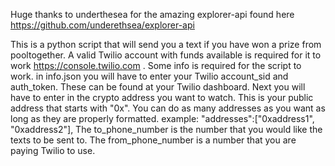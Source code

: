 Huge thanks to underthesea for the amazing explorer-api found here https://github.com/underethsea/explorer-api

This is a python script that will send you a text if you have won a prize from pooltogether. A valid Twilio account with funds available is required for it to work https://console.twilio.com .
Some info is required for the script to work.
in info.json you will have to enter your Twilio account_sid and auth_token. These can be found at your Twilio dashboard.
Next you will have to enter in the crypto address you want to watch. This is your public address that starts with "0x". You can do as many addresses as you want as long as they are properly formatted.
example: 	"addresses":["0xaddress1", "0xaddress2"],
The to_phone_number is the number that you would like the texts to be sent to.
The from_phone_number is a number that you are paying Twilio to use.